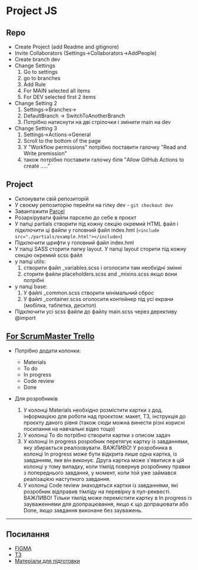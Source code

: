 # Project JS

## Repo

- Create Project (add Readme and gitignore)
- Invite Collaborators (Settings->Collaborators->AddPeople)
- Create branch dev
- Change Settings
  1. Go to settings
  1. go to branches
  1. Add Rule
  1. For MAIN selected all items
  1. For DEV selected first 2 items
- Change Setting 2
  1. Settings->Branches->
  1. DefaultBranch -> SwitchToAnotherBranch
  1. Потрібно натиснути на дві стрілочки і змінити main на dev
- Change Setting 3
  1. Settings->Actions->General
  1. Scroll to the bottom of the page
  1. У "Workflow permissions" потрібно поставити галочку "Read and Write
     premission"
  1. також потрібно поставити галочку біля "Allow GitHub Actions to create
     ....."

## Project

- Склонувати свій репозиторій
- У своєму репозиторію перейти на гілку dev - `git checkout dev`
- Завантажити [Parcel](https://github.com/goitacademy/parcel-project-template)
- Розархірувати файли парселю до себе в проєкт
- У папці partials створити під кожну секцію окремий HTML файл і підключити ці
  файли у головний файл index.hml
  (`<include src="./partials/example.html"></include>`)
- Підключити шрифти у головний файл index.hml
- У папці SASS сторити папку layout. У папці layout сторити під кожну секцію
  окремий scss файл
- у папці utils:
  1. створити файл \_variables.scss і оголосити там необхідні змінні
  1. сторити файли placeholders.scss and \_mixins.scss якщо вони потрібні
- у папці base:
  1. У файлі \_common.scss створити мінімальний сброс
  1. У файлі \_container.scss оголосити контейнер під усі екрани (мобілка,
     таблетка, десктоп)
- Підключити усі scss файли до файлу main.scss через дерективу @import

## [For ScrumMaster Trello](https://docs.google.com/document/d/1PvwscZhKhXM_ow0_RMJEWJ2xgtsEb65lLeGG3mEzFMs/edit)

- Потрібно додати колонки:

  - Materials
  - To do
  - In progress
  - Code review
  - Done

- Для розробників

  1. У колонці Materials необхідно розмістити картки з дод. інформацією для
     роботи над проєктом: макет, ТЗ, інструкція до проєкту даного рівня (також
     сюди можна винести різні корисні посилання на навчальні відео тощо)
  1. У колонці To do потрібно створити картки з описом задач
  1. У колонці In progress розробник перетягує картку із завданнями, яку
     збирається реалізовувати. ВАЖЛИВО! У розробника в колонці In progress може
     бути відкрита лише одна картка, із завданням, яке він виконує. Друга картка
     може з'явитися в цій колонці у тому випадку, коли тімлід повернув
     розробнику правки з попереднього завдання, у момент, коли той уже займався
     реалізацією наступного завдання.
  1. У колонці Code review знаходяться картки із завданнями, які розробник
     відправив тімліду на перевірку в пул-реквесті. ВАЖЛИВО! Тільки тімлід може
     перемістити картку в In progress із зауваженнями для доопрацювання, якщо є
     що допрацювати або Done, якщо завдання виконане без зауважень.

---

## Посилання

- [FIGMA](https://www.figma.com/file/xByWMz9BWtwzSlw7fWlWho/Drinkify?type=design&node-id=12865%3A7621&mode=design&t=fiK56fewxtc00Z0u-1)
- [TЗ](https://docs.google.com/spreadsheets/d/1QH1gvPTYFk9w1CfAHBC9oiGxT_kHtAUX_6yEjrWakSg/edit?usp=sharing)
- [Матеріали для підготовки](https://docs.google.com/presentation/d/1gRV5hpo9nuw8Jd5ehUgqxvE_92g9Su7WxsHV_cr77wg/edit?usp=sharing)
